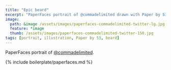 ```yaml
---
title: "Epic beard"
excerpt: "PaperFaces portrait of @commadelimited drawn with Paper by 53 on an iPad."
image: 
  path: &image /assets/images/paperfaces-commadelimited-twitter-lg.jpg 
  feature: *image
  thumb: /assets/images/paperfaces-commadelimited-twitter-150.jpg
tags: [portrait, illustration, Paper by 53, beard]
---
```


PaperFaces portrait of [@commadelimited](http://twitter.com/commadelimited).

{% include boilerplate/paperfaces.md %}